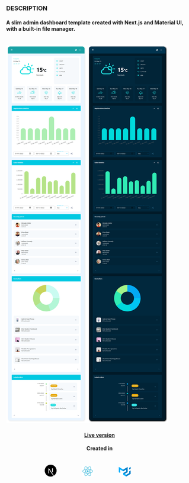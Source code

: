 <h3>DESCRIPTION</h3>
<h4 align="left">A slim admin dashboard template created with Next.js and Material UI, with a built-in file manager.</h4>



<br/>


<div align="center" style="display: inline-table;">
    <img src="public/preview/col2.png" alt="Purple dark theme preview" title="Purple dark theme" >
    <img src="public/preview/col1.png" alt="Purple dark theme preview" title="Purple dark theme" >
</div>



<br>

<h4 align="center" style="text-align: center;"><a href="https://react-nextjs-dashboard.vercel.app/">Live version</a></h4> 

<h4 align="center">Created in</h4>
<br>
<div align="center" style="display: inline-block; width: 100%">
    <img src="public/preview/next.svg" alt="Nextjs logo" title="Next.js" style="width: 32px; height: auto; margin-right: 64px;">
    <img src="public/preview/react.svg" alt="React logo" title="React" style="width: 32px; height: auto; margin-right: 64px;">
    <img src="public/preview/mui.svg" alt="Material UI logo" title="Material UI" style="width: 32px; height: auto; margin-right: 64px;"/>
</div>